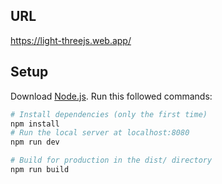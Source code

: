 ## URL
https://light-threejs.web.app/
## Setup
Download [Node.js](https://nodejs.org/en/download/).
Run this followed commands:

``` bash
# Install dependencies (only the first time)
npm install
# Run the local server at localhost:8080
npm run dev

# Build for production in the dist/ directory
npm run build
```
